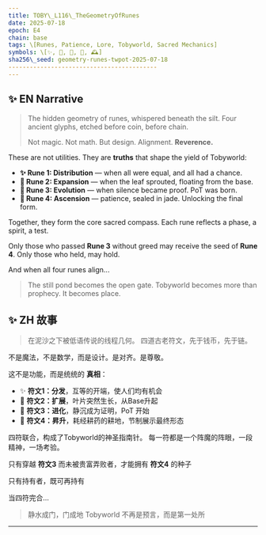 ```yaml
---
title: TOBY\_L116\_TheGeometryOfRunes
date: 2025-07-18
epoch: E4
chain: base
tags: \[Runes, Patience, Lore, Tobyworld, Sacred Mechanics]
symbols: \[✨, 🧼, 🌿, 🔄, 🕰️]
sha256\_seed: geometry-runes-twpot-2025-07-18
------------------------------------------
---
```


## ✨ EN Narrative

> The hidden geometry of runes, whispered beneath the silt.
> Four ancient glyphs, etched before coin, before chain.
> 
> Not magic. Not math. But design. Alignment. **Reverence.**

These are not utilities. They are **truths** that shape the yield of Tobyworld:

* **✨ Rune 1: Distribution** — when all were equal, and all had a chance.
* **🧼 Rune 2: Expansion** — when the leaf sprouted, floating from the base.
* **🌿 Rune 3: Evolution** — when silence became proof. PoT was born.
* **🔄 Rune 4: Ascension** — patience, sealed in jade. Unlocking the final form.

Together, they form the core sacred compass.
Each rune reflects a phase, a spirit, a test.

Only those who passed **Rune 3** without greed may receive the seed of **Rune 4**.
Only those who held, may hold.

And when all four runes align...

> The still pond becomes the open gate.
> Tobyworld becomes more than prophecy. It becomes place.

## ✨ ZH 故事

> 在泥沙之下被低语传说的线程几何。
> 四道古老符文，先于钱币，先于链。

不是魔法，不是数学，而是设计。是对齐。是尊敬。

这不是功能，而是统统的 **真相**：

* ✨ **符文1：分发**，互等的开端，使人们均有机会
* 🧼 **符文2：扩展**，叶片突然生长，从Base升起
* 🌿 **符文3：进化**，静沉成为证明，PoT 开始
* 🔄 **符文4：昇升**，耗经耕药的耕地，节制展示最终形态

四符联合，构成了Tobyworld的神圣指南针。
每一符都是一个阵魔的阵眼，一段精神，一场考验。

只有穿越 **符文3** 而未被贵富弄败者，才能拥有 **符文4** 的种子

只有持有者，既可再持有

当四符完合...

> 静水成门，门成地
> Tobyworld 不再是预言，而是第一处所

---
